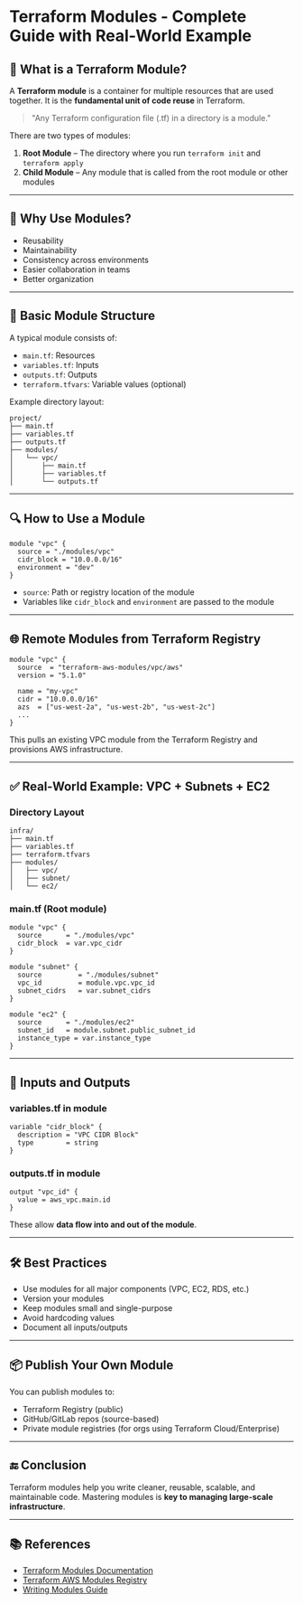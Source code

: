 
# Terraform Modules - Complete Guide with Real-World Example

## 📘 What is a Terraform Module?

A **Terraform module** is a container for multiple resources that are used together. It is the **fundamental unit of code reuse** in Terraform.

> "Any Terraform configuration file (.tf) in a directory is a module."

There are two types of modules:
1. **Root Module** – The directory where you run `terraform init` and `terraform apply`
2. **Child Module** – Any module that is called from the root module or other modules

---

## 🧱 Why Use Modules?

- Reusability
- Maintainability
- Consistency across environments
- Easier collaboration in teams
- Better organization

---

## 🧪 Basic Module Structure

A typical module consists of:
- `main.tf`: Resources
- `variables.tf`: Inputs
- `outputs.tf`: Outputs
- `terraform.tfvars`: Variable values (optional)

Example directory layout:

```
project/
├── main.tf
├── variables.tf
├── outputs.tf
├── modules/
│   └── vpc/
│       ├── main.tf
│       ├── variables.tf
│       └── outputs.tf
```

---

## 🔍 How to Use a Module

```hcl
module "vpc" {
  source = "./modules/vpc"
  cidr_block = "10.0.0.0/16"
  environment = "dev"
}
```

- `source`: Path or registry location of the module
- Variables like `cidr_block` and `environment` are passed to the module

---

## 🌐 Remote Modules from Terraform Registry

```hcl
module "vpc" {
  source  = "terraform-aws-modules/vpc/aws"
  version = "5.1.0"

  name = "my-vpc"
  cidr = "10.0.0.0/16"
  azs  = ["us-west-2a", "us-west-2b", "us-west-2c"]
  ...
}
```

This pulls an existing VPC module from the Terraform Registry and provisions AWS infrastructure.

---

## ✅ Real-World Example: VPC + Subnets + EC2

### Directory Layout

```
infra/
├── main.tf
├── variables.tf
├── terraform.tfvars
├── modules/
│   ├── vpc/
│   ├── subnet/
│   └── ec2/
```

### main.tf (Root module)

```hcl
module "vpc" {
  source      = "./modules/vpc"
  cidr_block  = var.vpc_cidr
}

module "subnet" {
  source         = "./modules/subnet"
  vpc_id         = module.vpc.vpc_id
  subnet_cidrs   = var.subnet_cidrs
}

module "ec2" {
  source      = "./modules/ec2"
  subnet_id   = module.subnet.public_subnet_id
  instance_type = var.instance_type
}
```

---

## 🧮 Inputs and Outputs

### variables.tf in module

```hcl
variable "cidr_block" {
  description = "VPC CIDR Block"
  type        = string
}
```

### outputs.tf in module

```hcl
output "vpc_id" {
  value = aws_vpc.main.id
}
```

These allow **data flow into and out of the module**.

---

## 🛠 Best Practices

- Use modules for all major components (VPC, EC2, RDS, etc.)
- Version your modules
- Keep modules small and single-purpose
- Avoid hardcoding values
- Document all inputs/outputs

---

## 📦 Publish Your Own Module

You can publish modules to:
- Terraform Registry (public)
- GitHub/GitLab repos (source-based)
- Private module registries (for orgs using Terraform Cloud/Enterprise)

---

## 🔚 Conclusion

Terraform modules help you write cleaner, reusable, scalable, and maintainable code. Mastering modules is **key to managing large-scale infrastructure**.

---

## 📚 References

- [Terraform Modules Documentation](https://developer.hashicorp.com/terraform/language/modules)
- [Terraform AWS Modules Registry](https://registry.terraform.io/namespaces/terraform-aws-modules)
- [Writing Modules Guide](https://developer.hashicorp.com/terraform/language/modules/develop)
